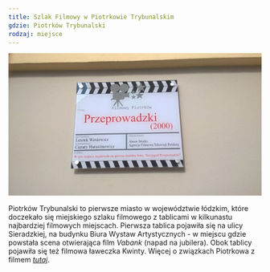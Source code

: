```yaml
---
title: Szlak Filmowy w Piotrkowie Trybunalskim
gdzie: Piotrków Trybunalski
rodzaj: miejsce
---
```

![Szlak Filmowy w Piotrkowie Trybunalskim](/foto/plenery/piotrkow-szlak.jpg)

Piotrków Trybunalski to pierwsze miasto w województwie łódzkim, które doczekało się miejskiego szlaku filmowego z tablicami w kilkunastu najbardziej filmowych miejscach. Pierwsza tablica pojawiła się na ulicy Sieradzkiej, na budynku Biura Wystaw Artystycznych - w miejscu gdzie powstała scena otwierająca film *Vabank* (napad na jubilera). Obok tablicy pojawiła się też filmowa ławeczka Kwinty. Więcej o związkach Piotrkowa z filmem [*tutaj*](https://www.facebook.com/FilmowyPiotrkow/?hc_ref=PAGES_TIMELINE).